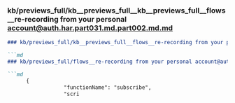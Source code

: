 ### kb/previews_full/kb__previews_full__kb__previews_full__flows__re-recording from your personal account@auth.har.part031.md.part002.md.md

```md
### kb/previews_full/kb__previews_full__flows__re-recording from your personal account@auth.har.part031.md.part002.md

```md
### kb/previews_full/flows__re-recording from your personal account@auth.har.part031.md (part 002)

```md
      {
                  "functionName": "subscribe",
                  "scri
```

```

```

```
